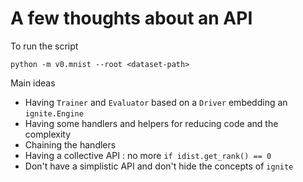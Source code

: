 # A few thoughts about an API

To run the script 
```commandline
python -m v0.mnist --root <dataset-path>
```

Main ideas 
* Having `Trainer` and `Evaluator` based on a `Driver` embedding an `ignite.Engine`
* Having some handlers and helpers for reducing code and the complexity
* Chaining the handlers
* Having a collective API : no more `if idist.get_rank() == 0`
* Don't have a simplistic API and don't hide the concepts of `ignite`